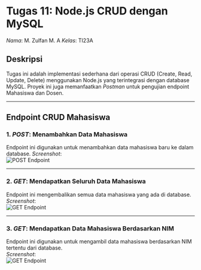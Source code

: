 # Tugas 11: Node.js CRUD dengan MySQL

*Nama*: M. Zulfan M. A 
*Kelas*: TI23A  

## Deskripsi
Tugas ini adalah implementasi sederhana dari operasi CRUD (Create, Read, Update, Delete) menggunakan Node.js yang terintegrasi dengan database MySQL. Proyek ini juga memanfaatkan *Postman* untuk pengujian endpoint Mahasiswa dan Dosen.

---

## Endpoint CRUD Mahasiswa

### 1. *POST*: Menambahkan Data Mahasiswa
Endpoint ini digunakan untuk menambahkan data mahasiswa baru ke dalam database. 
*Screenshot*:  
![POST Endpoint](https://github.com/user-attachments/assets/128121dc-00c3-472e-a94c-fcd145f550cc)

---

### 2. *GET*: Mendapatkan Seluruh Data Mahasiswa
Endpoint ini mengembalikan semua data mahasiswa yang ada di database.  
*Screenshot*:  
![GET Endpoint](https://github.com/user-attachments/assets/c5600a5c-50a4-431d-96e2-46746a509baf)

---

### 3. *GET*: Mendapatkan Data Mahasiswa Berdasarkan NIM
Endpoint ini digunakan untuk mengambil data mahasiswa berdasarkan NIM tertentu dari database.  
*Screenshot*:  
![GET Endpoint](https://github.com/user-attachments/assets/ad44e897-50d8-4296-b04f-994b7bd4e3ad)
